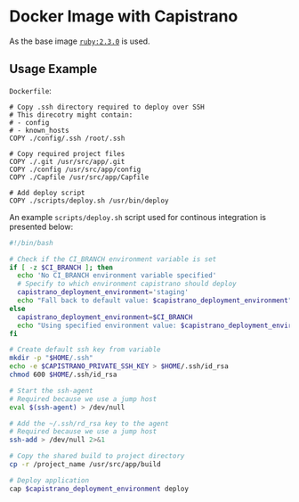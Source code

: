 # Docker Image with Capistrano

As the base image [`ruby:2.3.0`](https://hub.docker.com/r/library/ruby/tags/) is used.

## Usage Example

`Dockerfile`:

```
# Copy .ssh directory required to deploy over SSH
# This direcotry might contain:
# - config
# - known_hosts
COPY ./config/.ssh /root/.ssh

# Copy required project files
COPY ./.git /usr/src/app/.git
COPY ./config /usr/src/app/config
COPY ./Capfile /usr/src/app/Capfile

# Add deploy script
COPY ./scripts/deploy.sh /usr/bin/deploy
```

An example `scripts/deploy.sh` script used for continous integration is presented below:

```bash
#!/bin/bash

# Check if the CI_BRANCH environment variable is set
if [ -z $CI_BRANCH ]; then
  echo 'No CI_BRANCH environment variable specified'
  # Specify to which environment capistrano should deploy
  capistrano_deployment_environment='staging'
  echo "Fall back to default value: $capistrano_deployment_environment"
else
  capistrano_deployment_environment=$CI_BRANCH
  echo "Using specified environment value: $capistrano_deployment_environment"
fi

# Create default ssh key from variable
mkdir -p "$HOME/.ssh"
echo -e $CAPISTRANO_PRIVATE_SSH_KEY > $HOME/.ssh/id_rsa
chmod 600 $HOME/.ssh/id_rsa

# Start the ssh-agent
# Required because we use a jump host
eval $(ssh-agent) > /dev/null

# Add the ~/.ssh/rd_rsa key to the agent
# Required because we use a jump host
ssh-add > /dev/null 2>&1

# Copy the shared build to project directory
cp -r /project_name /usr/src/app/build

# Deploy application
cap $capistrano_deployment_environment deploy

```
